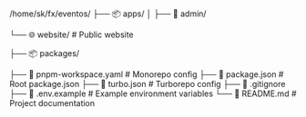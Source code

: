 /home/sk/fx/eventos/
├── 📦 apps/
│   ├── 🎨 admin/   

  └── 🌐 website/                     # Public website

├── 📦 packages/    

├── 📄 pnpm-workspace.yaml              # Monorepo config
├── 📄 package.json                     # Root package.json
├── 📄 turbo.json                       # Turborepo config
├── 📄 .gitignore
├── 📄 .env.example                     # Example environment variables
└── 📄 README.md                        # Project documentation